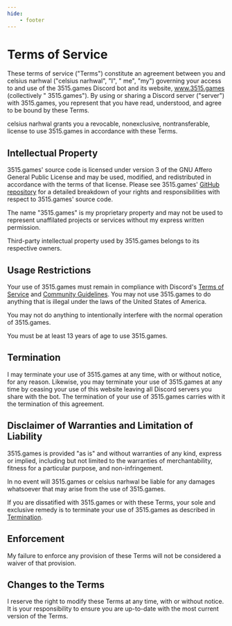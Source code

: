 ```yaml
---
hide:
    - footer
---
```


# Terms of Service

These terms of service ("Terms") constitute an agreement between you and celsius narhwal ("celsius narhwal", "I", "
me", "my")
governing your access to and use of the 3515.games Discord bot and its website, www.3515.games (collectively "
3515.games"). By using or sharing a Discord server ("server")
with 3515.games, you represent that you have read, understood, and agree to be bound by these Terms.

celsius narhwal grants you a revocable, nonexclusive, nontransferable, license to use 3515.games in accordance with
these Terms.

## Intellectual Property

3515.games' source code is licensed under version 3 of the GNU Affero General Public License and may be used, modified,
and redistributed in accordance with the terms of that license. Please see
3515.games' [GitHub repository](https://github.com/celsiusnarhwal/3515.games/blob/main/license-info.md) for a detailed
breakdown of your rights and
responsibilities with respect to 3515.games' source code.

The name "3515.games" is my proprietary property and may not be used to represent unaffilated projects or services
without my express written permission.

Third-party intellectual property used by 3515.games belongs to its respective owners.

## Usage Restrictions

Your use of 3515.games must remain in compliance with Discord's [Terms of Service](https://discord.com/terms) and
[Community Guidelines](https://discord.com/guidelines). You may not use 3515.games to do anything that is illegal
under the laws of the United States of America.

You may not do anything to intentionally interfere with the normal operation of 3515.games.

You must be at least 13 years of age to use 3515.games.

## Termination

I may terminate your use of 3515.games at any time, with or without notice, for any reason. Likewise,
you may terminate your use of 3515.games at any time by ceasing your use of this website leaving all Discord servers you
share with the bot.
The termination of your use of 3515.games carries with it the termination of this agreement.

## Disclaimer of Warranties and Limitation of Liability

3515.games is provided "as is" and without warranties of any kind, express or implied,
including but not limited to the warranties of merchantability, fitness for a particular purpose, and non-infringement.

In no event will 3515.games or celsius narhwal be liable for any damages whatsoever that may arise from the use of
3515.games.

If you are dissatified with 3515.games or with these Terms, your sole and exclusive remedy is to terminate your use of
3515.games as described in [Termination](#termination).

## Enforcement

My failure to enforce any provision of these Terms will not be considered a waiver of that provision.

## Changes to the Terms

I reserve the right to modify these Terms at any time, with or without notice. It is your responsibility to ensure
you are up-to-date with the most current version of the Terms.
